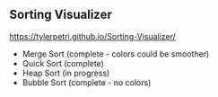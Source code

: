 ## Sorting Visualizer

https://tylerpetri.github.io/Sorting-Visualizer/

- Merge Sort (complete - colors could be smoother)
- Quick Sort (complete)
- Heap Sort (in progress)
- Bubble Sort (complete - no colors)
